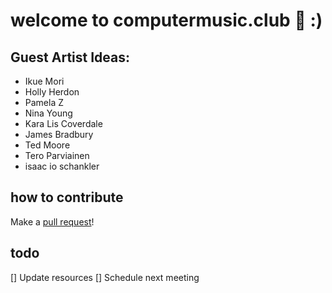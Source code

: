 # welcome to computermusic.club 💾 :)

## Guest Artist Ideas:

- Ikue Mori
- Holly Herdon
- Pamela Z
- Nina Young
- Kara Lis Coverdale
- James Bradbury
- Ted Moore
- Tero Parviainen
- isaac io schankler

## how to contribute

Make a [pull request](https://git-scm.com/book/en/v2/GitHub-Contributing-to-a-Project)!

## todo

[] Update resources
[] Schedule next meeting
